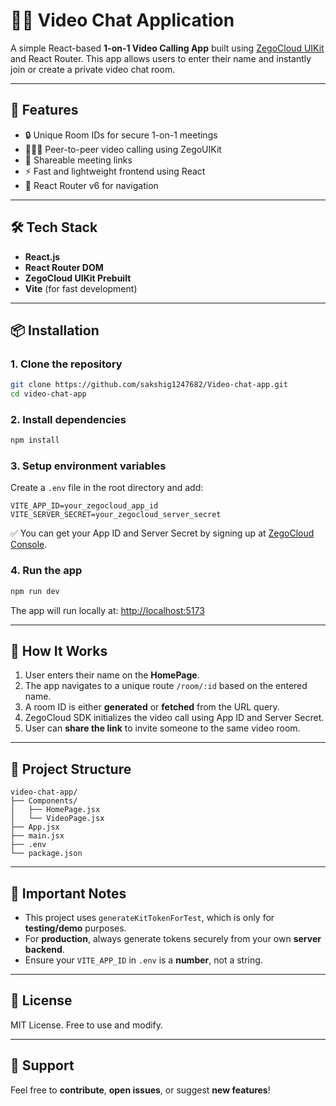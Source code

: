 # 🧑‍💻 Video Chat Application

A simple React-based **1-on-1 Video Calling App** built using [ZegoCloud UIKit](https://www.zegocloud.com/uikit) and React Router. This app allows users to enter their name and instantly join or create a private video chat room.

---

## 🚀 Features

- 🔒 Unique Room IDs for secure 1-on-1 meetings  
- 🧑‍🤝‍🧑 Peer-to-peer video calling using ZegoUIKit  
- 🔗 Shareable meeting links  
- ⚡ Fast and lightweight frontend using React  
- 🧭 React Router v6 for navigation  

---

## 🛠️ Tech Stack

- **React.js**  
- **React Router DOM**  
- **ZegoCloud UIKit Prebuilt**  
- **Vite** (for fast development)  

---

## 📦 Installation

### 1. Clone the repository

```bash
git clone https://github.com/sakshig1247682/Video-chat-app.git
cd video-chat-app
```

### 2. Install dependencies

```bash
npm install
```

### 3. Setup environment variables

Create a `.env` file in the root directory and add:

```env
VITE_APP_ID=your_zegocloud_app_id
VITE_SERVER_SECRET=your_zegocloud_server_secret
```

✅ You can get your App ID and Server Secret by signing up at [ZegoCloud Console](https://console.zegocloud.com/).

### 4. Run the app

```bash
npm run dev
```

The app will run locally at: [http://localhost:5173](http://localhost:5173)

---

## 🧪 How It Works

1. User enters their name on the **HomePage**.  
2. The app navigates to a unique route `/room/:id` based on the entered name.  
3. A room ID is either **generated** or **fetched** from the URL query.  
4. ZegoCloud SDK initializes the video call using App ID and Server Secret.  
5. User can **share the link** to invite someone to the same video room.  

---

## 📁 Project Structure

```
video-chat-app/
├── Components/
│   ├── HomePage.jsx
│   └── VideoPage.jsx
├── App.jsx
├── main.jsx
├── .env
└── package.json
```

---

## 📌 Important Notes

- This project uses `generateKitTokenForTest`, which is only for **testing/demo** purposes.  
- For **production**, always generate tokens securely from your own **server backend**.  
- Ensure your `VITE_APP_ID` in `.env` is a **number**, not a string.  

---

## 📃 License

MIT License. Free to use and modify.

---

## 🤝 Support

Feel free to **contribute**, **open issues**, or suggest **new features**!
